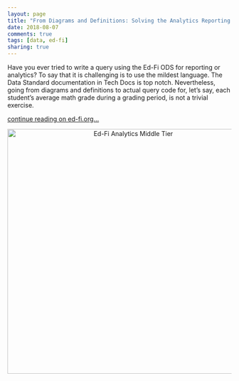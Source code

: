 ```yaml
---
layout: page
title: "From Diagrams and Definitions: Solving the Analytics Reporting Gap"
date: 2018-08-07
comments: true
tags: [data, ed-fi]
sharing: true
---
```


Have you ever tried to write a query using the Ed-Fi ODS for reporting or analytics? To say that it is challenging is to use the mildest language. The Data Standard documentation in Tech Docs is top notch. Nevertheless, going from diagrams and definitions to actual query code for, let’s say, each student’s average math grade during a grading period, is not a trivial exercise.

[continue reading on ed-fi.org...](https://www.ed-fi.org/blog/2018/08/diagrams-definitions-solving-analytics-reporting-gap/)

<img alt="Ed-Fi Analytics Middle Tier" src="https://www.ed-fi.org/assets/2018/08/Analytics-Middle-Tier.png" style="width: 550px; height: auto; text-align: center">